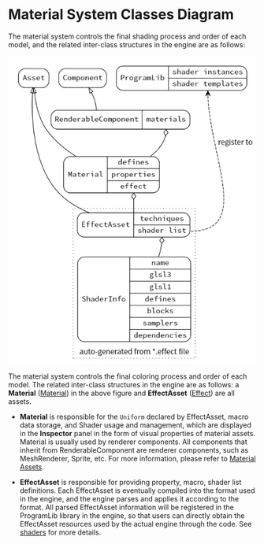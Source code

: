 # Material System Classes Diagram

The material system controls the final shading process and order of each model, and the related inter-class structures in the engine are as follows:

[![Assets](img/material.png "Click to view diagram source")](material.dot)

The material system controls the final coloring process and order of each model. The related inter-class structures in the engine are as follows: a **Material** ([Material](../asset/material.md)) in the above figure and **EffectAsset** ([Effect](../shader/index.md)) are all assets.

- **Material** is responsible for the `Uniform` declared by EffectAsset, macro data storage, and Shader usage and management, which are displayed in the **Inspector** panel in the form of visual properties of material assets. Material is usually used by renderer components. All components that inherit from RenderableComponent are renderer components, such as MeshRenderer, Sprite, etc. For more information, please refer to [Material Assets](../asset/material.md).

- **EffectAsset** is responsible for providing property, macro, shader list definitions. Each EffectAsset is eventually compiled into the format used in the engine, and the engine parses and applies it according to the format. All parsed EffectAsset information will be registered in the ProgramLib library in the engine, so that users can directly obtain the EffectAsset resources used by the actual engine through the code. See [shaders](../shader/index.md) for more details.

